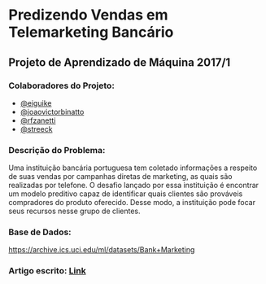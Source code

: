 # Predizendo Vendas em Telemarketing Bancário
## Projeto de Aprendizado de Máquina 2017/1

### Colaboradores do Projeto:
- [@eiguike](https://github.com/eiguike)
- [@joaovictorbinatto](https://github.com/joaovictorbinatto)
- [@rfzanetti](https://github.com/rfzanetti)
- [@streeck](https://github.com/streeck)

### Descrição do Problema:
Uma instituição bancária portuguesa tem coletado informações a respeito de suas vendas
por campanhas diretas de marketing, as quais são realizadas por telefone. O desafio lançado
por essa instituição é encontrar um modelo preditivo capaz de identificar quais clientes são
prováveis compradores do produto oferecido. Desse modo, a instituição pode focar seus
recursos nesse grupo de clientes.

### Base de Dados:
https://archive.ics.uci.edu/ml/datasets/Bank+Marketing

### Artigo escrito: [Link](https://github.com/eiguike/projectAM/raw/master/doc/predizendo-vendas.pdf)
